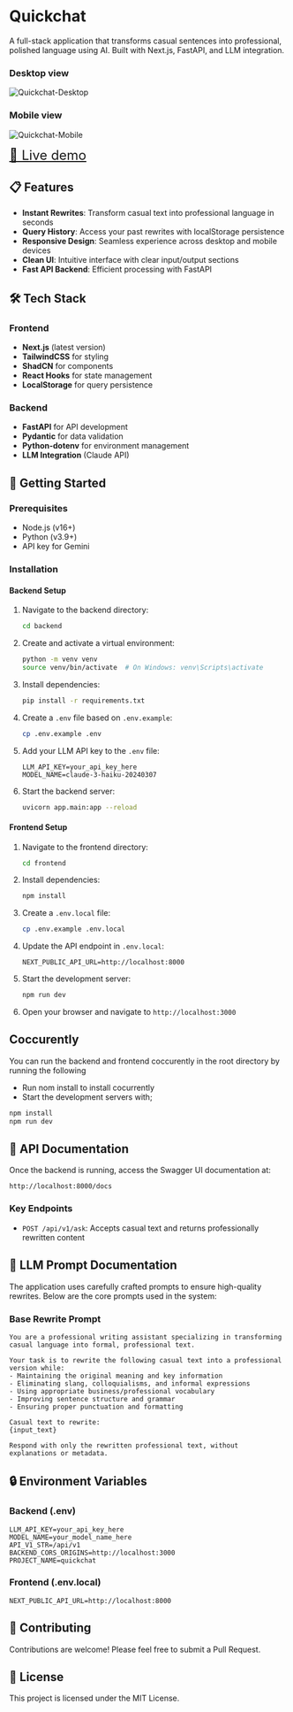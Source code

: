 # Quickchat

A full-stack application that transforms casual sentences into professional, polished language using AI. Built with Next.js, FastAPI, and LLM integration.
### Desktop view
![Quickchat-Desktop](/shot-desktop.png)
### Mobile view
![Quickchat-Mobile](/shot-mobile.png)

<a href="https://quickchat-1-5h6r.onrender.com/" target="_blank" style="font-size: 24px;">
🔴 Live demo</a>


## 📋 Features

- **Instant Rewrites**: Transform casual text into professional language in seconds
- **Query History**: Access your past rewrites with localStorage persistence
- **Responsive Design**: Seamless experience across desktop and mobile devices
- **Clean UI**: Intuitive interface with clear input/output sections
- **Fast API Backend**: Efficient processing with FastAPI

## 🛠️ Tech Stack

### Frontend
- **Next.js** (latest version)
- **TailwindCSS** for styling
- **ShadCN** for components
- **React Hooks** for state management
- **LocalStorage** for query persistence

### Backend
- **FastAPI** for API development
- **Pydantic** for data validation
- **Python-dotenv** for environment management
- **LLM Integration** (Claude API)

## 🚀 Getting Started

### Prerequisites
- Node.js (v16+)
- Python (v3.9+)
- API key for Gemini

### Installation

#### Backend Setup
1. Navigate to the backend directory:
   ```bash
   cd backend
   ```

2. Create and activate a virtual environment:
   ```bash
   python -m venv venv
   source venv/bin/activate  # On Windows: venv\Scripts\activate
   ```

3. Install dependencies:
   ```bash
   pip install -r requirements.txt
   ```

4. Create a `.env` file based on `.env.example`:
   ```bash
   cp .env.example .env
   ```

5. Add your LLM API key to the `.env` file:
   ```
   LLM_API_KEY=your_api_key_here
   MODEL_NAME=claude-3-haiku-20240307
   ```

6. Start the backend server:
   ```bash
   uvicorn app.main:app --reload
   ```

#### Frontend Setup
1. Navigate to the frontend directory:
   ```bash
   cd frontend
   ```

2. Install dependencies:
   ```bash
   npm install
   ```

3. Create a `.env.local` file:
   ```bash
   cp .env.example .env.local
   ```

4. Update the API endpoint in `.env.local`:
   ```
   NEXT_PUBLIC_API_URL=http://localhost:8000
   ```

5. Start the development server:
   ```bash
   npm run dev
   ```

6. Open your browser and navigate to `http://localhost:3000`

## Coccurently
You can run the backend and frontend coccurently in the root directory by running the following
- Run nom install to install cocurrently
- Start the development servers with;
```bash
npm install
npm run dev
```

## 📝 API Documentation

Once the backend is running, access the Swagger UI documentation at:
```
http://localhost:8000/docs
```

### Key Endpoints

- `POST /api/v1/ask`: Accepts casual text and returns professionally rewritten content

## 💬 LLM Prompt Documentation

The application uses carefully crafted prompts to ensure high-quality rewrites. Below are the core prompts used in the system:

### Base Rewrite Prompt
```
You are a professional writing assistant specializing in transforming casual language into formal, professional text.

Your task is to rewrite the following casual text into a professional version while:
- Maintaining the original meaning and key information
- Eliminating slang, colloquialisms, and informal expressions
- Using appropriate business/professional vocabulary
- Improving sentence structure and grammar
- Ensuring proper punctuation and formatting

Casual text to rewrite:
{input_text}

Respond with only the rewritten professional text, without explanations or metadata.
```


## 🔒 Environment Variables

### Backend (.env)
```
LLM_API_KEY=your_api_key_here
MODEL_NAME=your_model_name_here
API_V1_STR=/api/v1
BACKEND_CORS_ORIGINS=http://localhost:3000
PROJECT_NAME=quickchat
```

### Frontend (.env.local)
```
NEXT_PUBLIC_API_URL=http://localhost:8000
```

## 🤝 Contributing

Contributions are welcome! Please feel free to submit a Pull Request.

## 📄 License

This project is licensed under the MIT License.